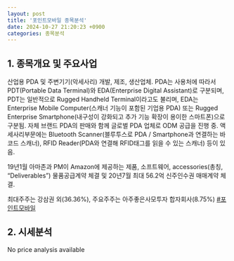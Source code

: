```yaml
---
layout: post
title: '포인트모바일 종목분석'
date: 2024-10-27 21:20:23 +0900
categories: 종목분석
---
```


## 1. 종목개요 및 주요사업

산업용 PDA 및 주변기기(악세사리) 개발, 제조, 생산업체. PDA는 사용처에 따라서 PDT(Portable Data Terminal)와 EDA(Enterprise Digital Assistant)로 구분되며, PDT는 일반적으로 Rugged Handheld Terminal이라고도 불리며, EDA는 Enterprise Mobile Computer(스캐너 기능이 포함된 기업용 PDA) 또는 Rugged Enterprise Smartphone(내구성이 강화되고 추가 기능 확장이 용이한 스마트폰)으로 구분됨. 자체 브랜드 PDA의 판매와 함께 글로벌 PDA 업체로 ODM 공급을 진행 중. 액세사리부문에는 Bluetooth Scanner(블루투스로 PDA / Smartphone과 연결하는 바코드 스캐너), RFID Reader(PDA와 연결해 RFID태그를 읽을 수 있는 스캐너) 등이 있음.

19년1월 아마존과 PM이 Amazon에 제공하는 제품, 소프트웨어, accessories(총칭, “Deliverables”) 물품공급계약 체결 및 20년7월 최대 56.2억 신주인수권 매매계약 체결.

최대주주는 강삼권 외(36.36%), 주요주주는 아주좋은사모투자 합자회사(8.75%)
[#포인트모바일](#)

## 2. 시세분석

No price analysis available
